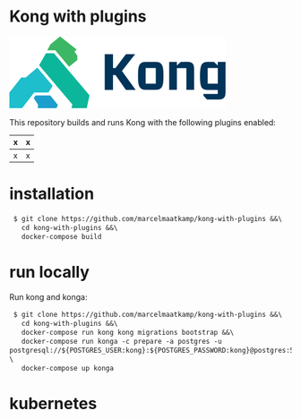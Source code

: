 # Kong with plugins
![kong](docs/images/kong_1.png)

This repository builds and runs Kong with the following plugins enabled:

| x | x |
| -- | -- |
| x | x |

# installation
```
 $ git clone https://github.com/marcelmaatkamp/kong-with-plugins &&\
   cd kong-with-plugins &&\
   docker-compose build
```

# run locally
Run kong and konga:
```
 $ git clone https://github.com/marcelmaatkamp/kong-with-plugins &&\
   cd kong-with-plugins &&\
   docker-compose run kong kong migrations bootstrap &&\
   docker-compose run konga -c prepare -a postgres -u postgresql://${POSTGRES_USER:kong}:${POSTGRES_PASSWORD:kong}@postgres:5432/konga \
   docker-compose up konga
```

# kubernetes
```
```
